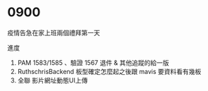# 0900

疫情告急在家上班兩個禮拜第一天

進度

1. PAM 1583/1585 、驗證 1567 退件 & 其他追蹤的給一版
2. RuthschrisBackend 板型確定怎麼起之後跟 mavis 要資料看有幾板
3. 全聯 影片網址動態UI上傳
